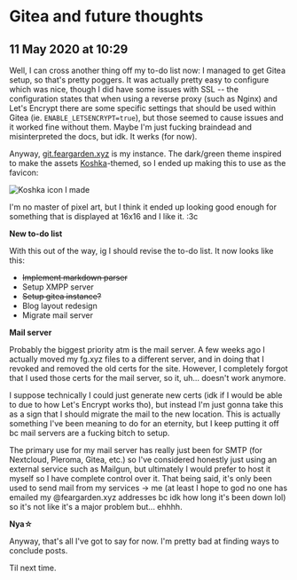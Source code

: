 # Gitea and future thoughts

## 11 May 2020 at 10:29

Well, I can cross another thing off my to-do list now: I managed to get Gitea setup, so that's pretty poggers. It was actually pretty easy to configure which was nice, though I did have some issues with SSL -- the configuration states that when using a reverse proxy (such as Nginx) and Let's Encrypt there are some specific settings that should be used within Gitea (ie. `ENABLE_LETSENCRYPT=true`), but those seemed to cause issues and it worked fine without them. Maybe I'm just fucking braindead and misinterpreted the docs, but idk. It werks (for now).

Anyway, [git.feargarden.xyz](https://git.feargarden.xyz/reactor) is my instance. The dark/green theme inspired to make the assets [Koshka](https://pbs.twimg.com/media/EGcmWJ7WoAEM9F5?format=png&name=large)-themed, so I ended up making this to use as the favicon:

![Koshka icon I made](https://git.feargarden.xyz/reactor/snippets/raw/branch/master/image/koshicon-128x.png)

I'm no master of pixel art, but I think it ended up looking good enough for something that is displayed at 16x16 and I like it. :3c

**New to-do list**

With this out of the way, ig I should revise the to-do list. It now looks like this:

* ~~Implement markdown parser~~
* Setup XMPP server
* ~~Setup gitea instance?~~
* Blog layout redesign
* Migrate mail server

**Mail server**

Probably the biggest priority atm is the mail server. A few weeks ago I actually moved my fg.xyz files to a different server, and in doing that I revoked and removed the old certs for the site. However, I completely forgot that I used those certs for the mail server, so it, uh... doesn't work anymore. 

I suppose technically I could just generate new certs (idk if I would be able to due to how Let's Encrypt works tho), but instead I'm just gonna take this as a sign that I should migrate the mail to the new location. This is actually something I've been meaning to do for an eternity, but I keep putting it off bc mail servers are a fucking bitch to setup.

The primary use for my mail server has really just been for SMTP (for Nextcloud, Pleroma, Gitea, etc.) so I've considered honestly just using an external service such as Mailgun, but ultimately I would prefer to host it myself so I have complete control over it. That being said, it's only been used to send mail from my services -> me (at least I hope to god no one has emailed my @feargarden.xyz addresses bc idk how long it's been down lol) so it's not like it's a major problem but... ehhhh.

**Nya&#9734;**

Anyway, that's all I've got to say for now. I'm pretty bad at finding ways to conclude posts.

Til next time.